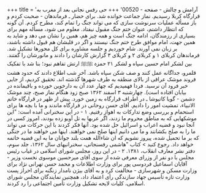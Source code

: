 +++
title = 'آرامش و چالش - صفحه - 00520'
+++
حی رفس نجانی بعد از مغرب به قرارگاه کربلا رسیدیم. نماز جماعت خوانده شد. برای حضار ـ فرماندهان - صحبت کردم و باز مسأله عملیات سرنوشت سازی که می تواند جنگ را تمام کند، مطرح کردم. آن گونه که انتظار داشتم، عنوان ختم جنگ مقبول نیفتاد. معلوم می شود، مسأله مهم برای بسیاری از رزمندگان، ادامه جنگ است و همه چیز هم، همین را نشان می دهد و شاید به همین جهت، امام موافق طرح ختم جنگ نیستند و اگر در قلبشان هم قبول داشته باشند، بر زبان نمی آورند. شام خوردیم و جلسه مشاوره برای کل محورها تشکیل شد. فرماندهان کربلای ۱ و کربلای ۲ و کربلای ۳ گزارش کارشان را دادند و مانورشان را گفتند. بین لشکر امام حسین سپاه و لشکر ۲۱ حمزہ ﷺﷺ ارتش تفاهم نبود؛ بنا شد با تفکیک قلمرو، جداگانه عمل کنند و صف شکن سپاه باشد. آخر شب اطلاع دادند که حدود هشت فروند موشک عراقی از بالای منطقه به طرف شهرها گذشته اند. تحقیق کردیم، از جایی خبر فرود آن نرسید. فردا فهمیدیم که چهار عدد آن به دارخوین خورده و باقیمانده در بیابان افتاده است). چهارشنبه ۳ اسفند ۱۳۶۲ صبح زود هنگام نماز صبح، چند موشک دشمن - گویا کاتیوشا ـ در اطراف قرارگاه به زمین خورد. پیش از ظهر در قرارگاه خاتم الانبیاء، تمشیت امور را دادیم. آقای حسن روحانی در قرارگاه ماندند و ما با بچه ها برای استحمام و بررسی وضع تدارکات به اهواز رفتیم. ۱ - در این سخنرانی آمده است: "این موشکهایی که به مناطق محروم ما زدند، اگر عربها به تل آویو زده بودند، امروز کسی در آنجا نبود و قضیه اعراب و اسرائیل حل شده بود. آنها فکر کردند با این حرکات می تواند ما را به صلح بکشانند و ما می دانیم اینها صلح نمی خواهند. اینها می خواهند ما در جنگی که بر ما تحمیل شده، پیروز نشویم که ان شاءالله همت بلند جوانان ما به این قضیه خاتمه خواهد داد. رجوع کنید > کتاب "هاشمی رفسنجانی، سخنرانیهای سال ۱۳۶۲، جلد سوم، دفتر نشر معارف انقلاب، ۱۳۸۱. ۲ - در این روز، مجلس شورای اسلامی در غیاب رئیس مجلس با دو نفر از وزرای معرفی شده از سوی آقای میرحسین موسوی نخست وزیر - آقایان اسماعیل فردوسی پور برای وزارت اطلاعات و محمد حسن تهرانی نژاد برای وزارت مسکن و شهرسازی - مخالفت کرد و به آقای بیژن نامدار زنگنه برای احراز پست وزارت تازه تأسیس جهاد سازندگی رأی اعتماد داد، همچنین نمایندگان مجلس شورای اسلامی، کلیات لایحه تشکیل وزارت تأمین اجتماعی را رد کردند.